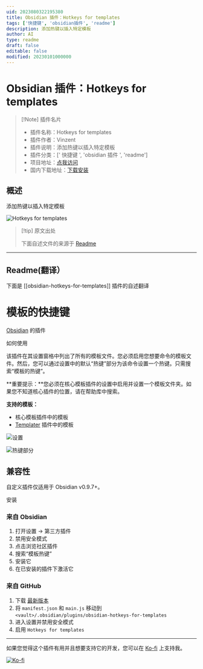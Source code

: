 ```yaml
---
uid: 2023080322195380
title: Obsidian 插件：Hotkeys for templates
tags: ['快捷键', 'obsidian插件', 'readme']
description: 添加热键以插入特定模板
author: AI
type: readme
draft: false
editable: false
modified: 20230101000000
---
```


# Obsidian 插件：Hotkeys for templates

> [!Note] 插件名片
> - 插件名称：Hotkeys for templates
> - 插件作者：Vinzent
> - 插件说明：添加热键以插入特定模板
> - 插件分类：[' 快捷键 ', 'obsidian 插件 ', 'readme']
> - 项目地址：[点我访问](https://github.com/Vinzent03/obsidian-hotkeys-for-templates)
> - 国内下载地址：[下载安装](https://pkmer.cn/products/plugin/pluginMarket/?obsidian-hotkeys-for-templates)

## 概述

添加热键以插入特定模板

![Hotkeys for templates](https://cdn.pkmer.cn/covers/obsidian-hotkeys-for-templates.png!pkmer)

> [!tip] 原文出处
>
>下面自述文件的来源于 [Readme](https://ghproxy.net/https://raw.githubusercontent.com/Vinzent03/obsidian-hotkeys-for-templates/master/README.md)
>

---

## Readme(翻译）

下面是 [[obsidian-hotkeys-for-templates]] 插件的自述翻译

# 模板的快捷键

[Obsidian](https://obsidian.md) 的插件

如何使用

该插件在其设置窗格中列出了所有的模板文件。您必须启用您想要命令的模板文件。然后，您可以通过设置中的默认“热键”部分为该命令设置一个热键。只需搜索“模板的热键”。

**重要提示：**您必须在核心模板插件的设置中启用并设置一个模板文件夹。如果您不知道核心插件的位置，请在帮助库中搜索。

**支持的模板：**

- 核心模板插件中的模板
- [Templater](https://github.com/SilentVoid13/Templater) 插件中的模板

![设置](https://raw.githubusercontent.com/Vinzent03/obsidian-hotkeys-for-templates/master/assets/settings.png)

![热键部分](https://raw.githubusercontent.com/Vinzent03/obsidian-hotkeys-for-templates/master/assets/hotkeys-section.png)

## 兼容性

自定义插件仅适用于 Obsidian v0.9.7+。

安装

### 来自 Obsidian

1. 打开设置 -> 第三方插件
2. 禁用安全模式
3. 点击浏览社区插件
4. 搜索“模板热键”
5. 安装它
6. 在已安装的插件下激活它

### 来自 GitHub

1. 下载 [最新版本](https://github.com/Vinzent03/obsidian-hotkeys-for-templates/releases/latest)
2. 将 `manifest.json` 和 `main.js` 移动到 `<vault>/.obsidian/plugins/obsidian-hotkeys-for-templates`
3. 进入设置并禁用安全模式
4. 启用 `Hotkeys for templates`

---

如果您觉得这个插件有用并且想要支持它的开发，您可以在 [Ko-fi](https://Ko-fi.com/Vinzent) 上支持我。

[![Ko-fi](https://ko-fi.com/img/githubbutton_sm.svg)](https://ko-fi.com/F1F195IQ5)
